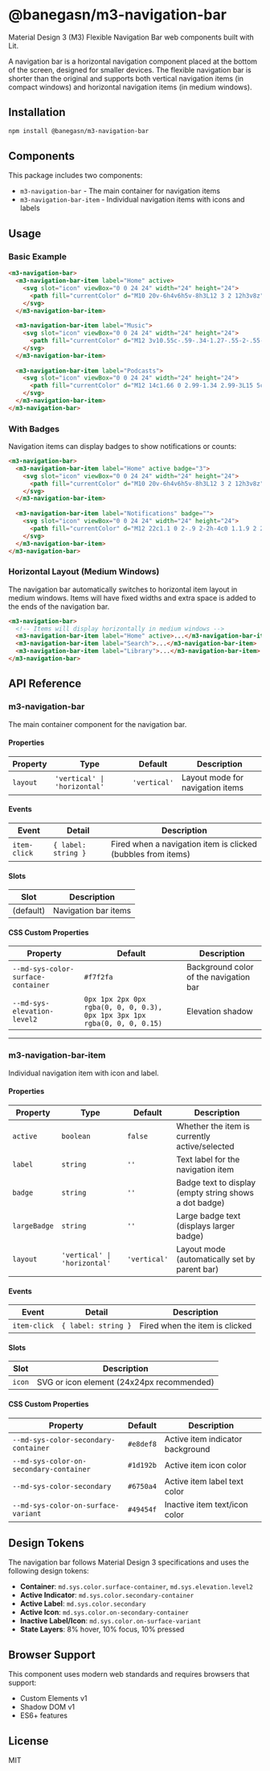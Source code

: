 # @banegasn/m3-navigation-bar

Material Design 3 (M3) Flexible Navigation Bar web components built with Lit.

A navigation bar is a horizontal navigation component placed at the bottom of the screen, designed for smaller devices. The flexible navigation bar is shorter than the original and supports both vertical navigation items (in compact windows) and horizontal navigation items (in medium windows).

## Installation

```bash
npm install @banegasn/m3-navigation-bar
```

## Components

This package includes two components:

- `m3-navigation-bar` - The main container for navigation items
- `m3-navigation-bar-item` - Individual navigation items with icons and labels

## Usage

### Basic Example

```html
<m3-navigation-bar>
  <m3-navigation-bar-item label="Home" active>
    <svg slot="icon" viewBox="0 0 24 24" width="24" height="24">
      <path fill="currentColor" d="M10 20v-6h4v6h5v-8h3L12 3 2 12h3v8z"/>
    </svg>
  </m3-navigation-bar-item>
  
  <m3-navigation-bar-item label="Music">
    <svg slot="icon" viewBox="0 0 24 24" width="24" height="24">
      <path fill="currentColor" d="M12 3v10.55c-.59-.34-1.27-.55-2-.55-2.21 0-4 1.79-4 4s1.79 4 4 4 4-1.79 4-4V7h4V3h-6z"/>
    </svg>
  </m3-navigation-bar-item>
  
  <m3-navigation-bar-item label="Podcasts">
    <svg slot="icon" viewBox="0 0 24 24" width="24" height="24">
      <path fill="currentColor" d="M12 14c1.66 0 2.99-1.34 2.99-3L15 5c0-1.66-1.34-3-3-3S9 3.34 9 5v6c0 1.66 1.34 3 3 3zm5.3-3c0 3-2.54 5.1-5.3 5.1S6.7 14 6.7 11H5c0 3.41 2.72 6.23 6 6.72V21h2v-3.28c3.28-.48 6-3.3 6-6.72h-1.7z"/>
    </svg>
  </m3-navigation-bar-item>
</m3-navigation-bar>
```

### With Badges

Navigation items can display badges to show notifications or counts:

```html
<m3-navigation-bar>
  <m3-navigation-bar-item label="Home" active badge="3">
    <svg slot="icon" viewBox="0 0 24 24" width="24" height="24">
      <path fill="currentColor" d="M10 20v-6h4v6h5v-8h3L12 3 2 12h3v8z"/>
    </svg>
  </m3-navigation-bar-item>
  
  <m3-navigation-bar-item label="Notifications" badge="">
    <svg slot="icon" viewBox="0 0 24 24" width="24" height="24">
      <path fill="currentColor" d="M12 22c1.1 0 2-.9 2-2h-4c0 1.1.9 2 2 2zm6-6v-5c0-3.07-1.64-5.64-4.5-6.32V4c0-.83-.67-1.5-1.5-1.5s-1.5.67-1.5 1.5v.68C7.63 5.36 6 7.92 6 11v5l-2 2v1h16v-1l-2-2z"/>
    </svg>
  </m3-navigation-bar-item>
</m3-navigation-bar>
```

### Horizontal Layout (Medium Windows)

The navigation bar automatically switches to horizontal item layout in medium windows. Items will have fixed widths and extra space is added to the ends of the navigation bar.

```html
<m3-navigation-bar>
  <!-- Items will display horizontally in medium windows -->
  <m3-navigation-bar-item label="Home" active>...</m3-navigation-bar-item>
  <m3-navigation-bar-item label="Search">...</m3-navigation-bar-item>
  <m3-navigation-bar-item label="Library">...</m3-navigation-bar-item>
</m3-navigation-bar>
```

## API Reference

### m3-navigation-bar

The main container component for the navigation bar.

#### Properties

| Property | Type | Default | Description |
|----------|------|---------|-------------|
| `layout` | `'vertical' \| 'horizontal'` | `'vertical'` | Layout mode for navigation items |

#### Events

| Event | Detail | Description |
|-------|--------|-------------|
| `item-click` | `{ label: string }` | Fired when a navigation item is clicked (bubbles from items) |

#### Slots

| Slot | Description |
|------|-------------|
| (default) | Navigation bar items |

#### CSS Custom Properties

| Property | Default | Description |
|----------|---------|-------------|
| `--md-sys-color-surface-container` | `#f7f2fa` | Background color of the navigation bar |
| `--md-sys-elevation-level2` | `0px 1px 2px 0px rgba(0, 0, 0, 0.3), 0px 1px 3px 1px rgba(0, 0, 0, 0.15)` | Elevation shadow |

---

### m3-navigation-bar-item

Individual navigation item with icon and label.

#### Properties

| Property | Type | Default | Description |
|----------|------|---------|-------------|
| `active` | `boolean` | `false` | Whether the item is currently active/selected |
| `label` | `string` | `''` | Text label for the navigation item |
| `badge` | `string` | `''` | Badge text to display (empty string shows a dot badge) |
| `largeBadge` | `string` | `''` | Large badge text (displays larger badge) |
| `layout` | `'vertical' \| 'horizontal'` | `'vertical'` | Layout mode (automatically set by parent bar) |

#### Events

| Event | Detail | Description |
|-------|--------|-------------|
| `item-click` | `{ label: string }` | Fired when the item is clicked |

#### Slots

| Slot | Description |
|------|-------------|
| `icon` | SVG or icon element (24x24px recommended) |

#### CSS Custom Properties

| Property | Default | Description |
|----------|---------|-------------|
| `--md-sys-color-secondary-container` | `#e8def8` | Active item indicator background |
| `--md-sys-color-on-secondary-container` | `#1d192b` | Active item icon color |
| `--md-sys-color-secondary` | `#6750a4` | Active item label text color |
| `--md-sys-color-on-surface-variant` | `#49454f` | Inactive item text/icon color |

## Design Tokens

The navigation bar follows Material Design 3 specifications and uses the following design tokens:

- **Container**: `md.sys.color.surface-container`, `md.sys.elevation.level2`
- **Active Indicator**: `md.sys.color.secondary-container`
- **Active Label**: `md.sys.color.secondary`
- **Active Icon**: `md.sys.color.on-secondary-container`
- **Inactive Label/Icon**: `md.sys.color.on-surface-variant`
- **State Layers**: 8% hover, 10% focus, 10% pressed

## Browser Support

This component uses modern web standards and requires browsers that support:
- Custom Elements v1
- Shadow DOM v1
- ES6+ features

## License

MIT
